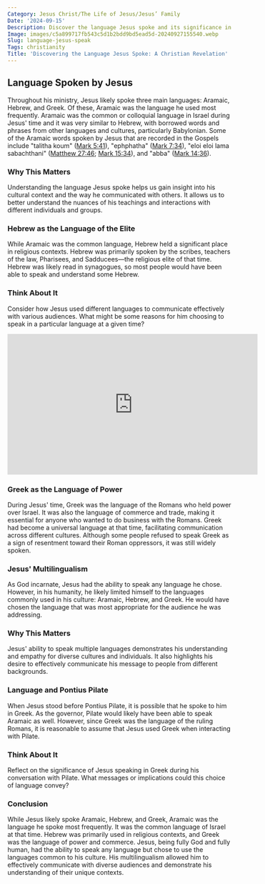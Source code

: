 ```yaml
---
Category: Jesus Christ/The Life of Jesus/Jesus’ Family
Date: '2024-09-15'
Description: Discover the language Jesus spoke and its significance in historical and religious contexts. Unravel the linguistic mysteries surrounding Jesus in this insightful article.
Image: images/c5a899717fb543c5d1b2bdd9bd5ead5d-20240927155540.webp
Slug: language-jesus-speak
Tags: christianity
Title: 'Discovering the Language Jesus Spoke: A Christian Revelation'
---
```


## Language Spoken by Jesus

Throughout his ministry, Jesus likely spoke three main languages: Aramaic, Hebrew, and Greek. Of these, Aramaic was the language he used most frequently. Aramaic was the common or colloquial language in Israel during Jesus' time and it was very similar to Hebrew, with borrowed words and phrases from other languages and cultures, particularly Babylonian. Some of the Aramaic words spoken by Jesus that are recorded in the Gospels include "talitha koum" ([Mark 5:41](https://www.bibleref.com/Mark/5/Mark-5-41.html)), "ephphatha" ([Mark 7:34](https://www.bibleref.com/Mark/7/Mark-7-34.html)), "eloi eloi lama sabachthani" ([Matthew 27:46](https://www.bibleref.com/Matthew/27/Matthew-27-46.html); [Mark 15:34](https://www.bibleref.com/Mark/15/Mark-15-34.html)), and "abba" ([Mark 14:36](https://www.bibleref.com/Mark/14/Mark-14-36.html)).

### Why This Matters

Understanding the language Jesus spoke helps us gain insight into his cultural context and the way he communicated with others. It allows us to better understand the nuances of his teachings and interactions with different individuals and groups.

### Hebrew as the Language of the Elite

While Aramaic was the common language, Hebrew held a significant place in religious contexts. Hebrew was primarily spoken by the scribes, teachers of the law, Pharisees, and Sadducees—the religious elite of that time. Hebrew was likely read in synagogues, so most people would have been able to speak and understand some Hebrew.

### Think About It

Consider how Jesus used different languages to communicate effectively with various audiences. What might be some reasons for him choosing to speak in a particular language at a given time?


<iframe width="560" height="315" src="https://www.youtube.com/embed/gJ1x2oFuvMs" frameborder="0" allow="autoplay; encrypted-media" allowfullscreen></iframe>


### Greek as the Language of Power

During Jesus' time, Greek was the language of the Romans who held power over Israel. It was also the language of commerce and trade, making it essential for anyone who wanted to do business with the Romans. Greek had become a universal language at that time, facilitating communication across different cultures. Although some people refused to speak Greek as a sign of resentment toward their Roman oppressors, it was still widely spoken.

### Jesus' Multilingualism

As God incarnate, Jesus had the ability to speak any language he chose. However, in his humanity, he likely limited himself to the languages commonly used in his culture: Aramaic, Hebrew, and Greek. He would have chosen the language that was most appropriate for the audience he was addressing.

### Why This Matters

Jesus' ability to speak multiple languages demonstrates his understanding and empathy for diverse cultures and individuals. It also highlights his desire to effectively communicate his message to people from different backgrounds.

### Language and Pontius Pilate

When Jesus stood before Pontius Pilate, it is possible that he spoke to him in Greek. As the governor, Pilate would likely have been able to speak Aramaic as well. However, since Greek was the language of the ruling Romans, it is reasonable to assume that Jesus used Greek when interacting with Pilate.

### Think About It

Reflect on the significance of Jesus speaking in Greek during his conversation with Pilate. What messages or implications could this choice of language convey?

### Conclusion

While Jesus likely spoke Aramaic, Hebrew, and Greek, Aramaic was the language he spoke most frequently. It was the common language of Israel at that time. Hebrew was primarily used in religious contexts, and Greek was the language of power and commerce. Jesus, being fully God and fully human, had the ability to speak any language but chose to use the languages common to his culture. His multilingualism allowed him to effectively communicate with diverse audiences and demonstrate his understanding of their unique contexts.